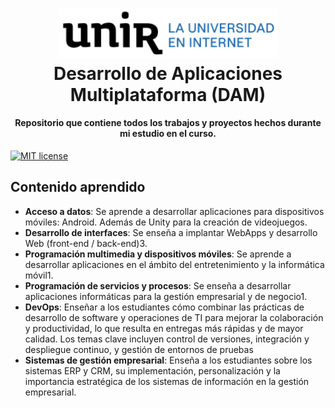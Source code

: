 <h1 align="center">
    <img src="Media/logo_unir.png" width="350px"><br>   
    Desarrollo de Aplicaciones Multiplataforma (DAM)
</h1>

<h4 align="center">Repositorio que contiene todos los trabajos y proyectos hechos durante mi estudio en el curso.</h4>

[![MIT license](https://img.shields.io/badge/license-MIT-lightgrey.svg?longCache=true&style=flat)](LICENSE)

## Contenido aprendido
* **Acceso a datos**: Se aprende a desarrollar aplicaciones para dispositivos móviles: Android. Además de Unity para la creación de videojuegos.
* **Desarrollo de interfaces**: Se enseña a implantar WebApps y desarrollo Web (front-end / back-end)3.
* **Programación multimedia y dispositivos móviles**: Se aprende a desarrollar aplicaciones en el ámbito del entretenimiento y la informática móvil1.
* **Programación de servicios y procesos**: Se enseña a desarrollar aplicaciones informáticas para la gestión empresarial y de negocio1.
* **DevOps**: Enseñar a los estudiantes cómo combinar las prácticas de desarrollo de software y operaciones de TI para mejorar la colaboración y productividad, lo que resulta en entregas más rápidas y de mayor calidad. Los temas clave incluyen control de versiones, integración y despliegue continuo, y gestión de entornos de pruebas
* **Sistemas de gestión empresarial**: Enseña a los estudiantes sobre los sistemas ERP y CRM, su implementación, personalización y la importancia estratégica de los sistemas de información en la gestión empresarial.
